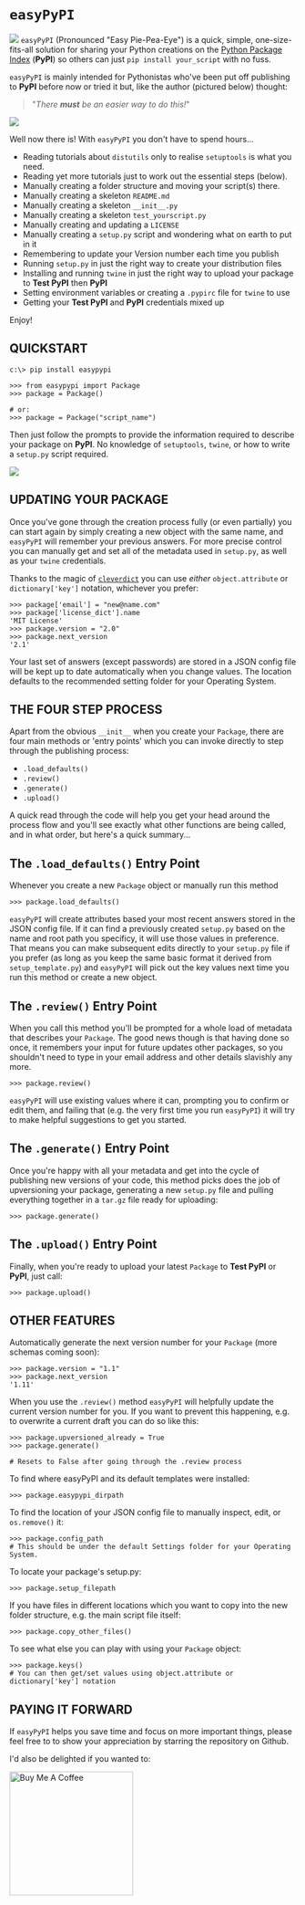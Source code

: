 # `easyPyPI`
![](https://github.com/PFython/easypypi/blob/main/easypypi.png?raw=true)
`easyPyPI` (Pronounced "Easy Pie-Pea-Eye") is a quick, simple, one-size-fits-all solution for sharing your Python creations on the [Python Package Index](https://pypi.org/) (**PyPI**) so others can just `pip install your_script` with no fuss.

`easyPyPI` is mainly intended for Pythonistas who've been put off publishing to **PyPI** before now or tried it but, like the author (pictured below) thought:

> "*There **must** be an easier way to do this!*"

![](https://media.giphy.com/media/XIqCQx02E1U9W/giphy.gif)

Well now there is!  With `easyPyPI` you don't have to spend hours...

- Reading tutorials about `distutils` only to realise `setuptools` is what you need.
- Reading yet more tutorials just to work out the essential steps (below).
- Manually creating a folder structure and moving your script(s) there.
- Manually creating a skeleton `README.md`
- Manually creating a skeleton `__init__.py`
- Manually creating a skeleton `test_yourscript.py`
- Manually creating and updating a `LICENSE`
- Manually creating a `setup.py` script and wondering what on earth to put in it
- Remembering to update your Version number each time you publish
- Running `setup.py` in just the right way to create your distribution files
- Installing and running `twine` in just the right way to upload your package to **Test PyPI** then **PyPI**
- Setting environment variables or creating a `.pypirc` file for `twine`  to use
- Getting your **Test PyPI** and **PyPI** credentials mixed up

Enjoy!

## QUICKSTART

    c:\> pip install easypypi

    >>> from easypypi import Package
    >>> package = Package()

    # or:
    >>> package = Package("script_name")

Then just follow the prompts to provide the information required to describe your package on **PyPI**.  No knowledge of `setuptools`, `twine`, or how to write a `setup.py` script required.

![](https://media.giphy.com/media/Nw8z2olm0nGHC/giphy.gif)

## UPDATING YOUR PACKAGE

Once you've gone through the creation process fully (or even partially) you can start again by simply creating a new object with the same name, and `easyPyPI` will remember your previous answers.  For more precise control you can manually get and set all of the metadata used in `setup.py`, as well as your `twine` credentials.

Thanks to the magic of [`cleverdict`](https://github.com/pfython/cleverdict) you can use *either* `object.attribute` or `dictionary['key']` notation, whichever you prefer:

    >>> package['email'] = "new@name.com"
    >>> package['license_dict'].name
    'MIT License'
    >>> package.version = "2.0"
    >>> package.next_version
    '2.1'

Your last set of answers (except passwords) are stored in a JSON config file will be kept up to date automatically when you change values.  The location defaults to the recommended setting folder for your Operating System.

## THE FOUR STEP PROCESS

Apart from the obvious `__init__` when you create your `Package`, there are four main methods or 'entry points' which you can invoke directly to step through the publishing process:

- `.load_defaults()`
- `.review()`
- `.generate()`
- `.upload()`

A quick read through the code will help you get your head around the process flow and you'll see exactly what other functions are being called, and in what order, but here's a quick summary...

## The `.load_defaults()` Entry Point

Whenever you create a new `Package` object or manually run this method

    >>> package.load_defaults()

`easyPyPI` will create attributes based your most recent answers stored in the JSON config file.  If it can find a previously created `setup.py` based on the name and root path you specificy, it will use those values in preference.  That means you can make subsequent edits directly to your `setup.py` file if you prefer (as long as you keep the same basic format it derived from `setup_template.py`) and `easyPyPI` will pick out the key values next time you run this method or create a new object.

## The `.review()` Entry Point

When you call this method you'll be prompted for a whole load of metadata that describes your `Package`.  The good news though is that having done so once, it remembers your input for future updates other packages, so you shouldn't need to type in your email address and other details slavishly any more.

    >>> package.review()

`easyPyPI` will use existing values where it can, prompting you to confirm or edit them, and failing that (e.g. the very first time you run `easyPyPI`) it will try to make helpful suggestions to get you started.

## The `.generate()` Entry Point

Once you're happy with all your metadata and get into the cycle of publishing new versions of your code, this method picks does the job of upversioning your package, generating a new `setup.py` file and pulling everything together in a `tar.gz` file ready for uploading:

    >>> package.generate()

## The `.upload()` Entry Point

Finally, when you're  ready to upload your latest `Package` to **Test PyPI** or **PyPI**, just call:

    >>> package.upload()

## OTHER FEATURES

Automatically generate the next version number for your `Package` (more schemas coming soon):

    >>> package.version = "1.1"
    >>> package.next_version
    '1.11'

When you use the `.review()` method `easyPyPI` will helpfully update the current version number for you.  If you want to prevent this happening, e.g. to overwrite a current draft you can do so like this:

    >>> package.upversioned_already = True
    >>> package.generate()

    # Resets to False after going through the .review process

To find where easyPyPI and its default templates were installed:

    >>> package.easypypi_dirpath

To find the location of your JSON config file to manually inspect,  edit, or `os.remove()` it:

    >>> package.config_path
    # This should be under the default Settings folder for your Operating System.

To locate your package's setup.py:

    >>> package.setup_filepath

If you have files in different locations which you want to copy into the new folder structure, e.g. the main script file itself:

    >>> package.copy_other_files()

To see what else you can play with using your `Package` object:

    >>> package.keys()
    # You can then get/set values using object.attribute or dictionary['key'] notation

## PAYING IT FORWARD


If `easyPyPI` helps you save time and focus on more important things, please feel free to to show your appreciation by starring the repository on Github.

I'd also be delighted if you wanted to:

<a href="https://www.buymeacoffee.com/pfython" target="_blank"><img src="https://cdn.buymeacoffee.com/buttons/v2/arial-yellow.png" alt="Buy Me A Coffee" width="217px" ></a>


